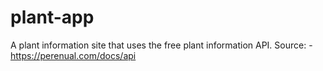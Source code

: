 # plant-app

A plant information site that uses the free plant information API. Source: - https://perenual.com/docs/api